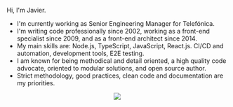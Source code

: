Hi, I'm Javier.

* I'm currently working as Senior Engineering Manager for Telefónica.
* I'm writing code professionally since 2002, working as a front-end specialist since 2009, and as a front-end architect since 2014.
* My main skills are: Node.js, TypeScript, JavaScript, React.js. CI/CD and automation, development tools, E2E testing.
* I am known for being methodical and detail oriented, a high quality code advocate, oriented to modular solutions, and open source author.
* Strict methodology, good practices, clean code and documentation are my priorities.

<p align="center">
  <a href="https://github.com/javierbrea">
    <img align="center" src="https://github-readme-stats.vercel.app/api?username=javierbrea&count_private=true&show_icons=true&theme=light" />
  </a>
</p>
